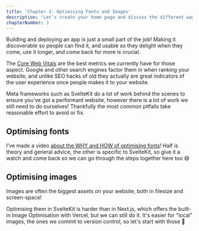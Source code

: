 ```yaml
---
title: 'Chapter 3: Optimising Fonts and Images'
description: 'Let’s create your home page and discuss the different ways you can style your application.'
chapterNumber: 3
---
```


Building and deploying an app is just a small part of the job! Making it discoverable so people can find it, and usable so they delight when they come, use it longer, and come back for more is crucial.

The [Core Web Vitals](https://web.dev/learn-core-web-vitals/) are the best metrics we currently have for those aspect. Google and other search engines factor them in when ranking your website, and unlike SEO hacks of old they actually are great indicators of the user experience once people makes it to your website.

Meta frameworks such as SvelteKit do a lot of work behind the scenes to ensure you've got a performant website, however there is a lot of work we still need to do ourselves! Thankfully the most common pitfalls take reasonable effort to avoid or fix.

## Optimising fonts

I’ve made a video [about the WHY and HOW of optimising fonts](https://www.youtube.com/watch?v=TKKpVlZRFLc)! Half is theory and general advice, the other is specific to SvelteKit, so give it a watch and come back so we can go through the steps together here too 😄

## Optimising images

Images are often the biggest assets on your website, both in filesize and screen-space!

Optimising them in SvelteKit is harder than in Next.js, which offers the built-in Image Optimisation with Vercel, but we can still do it. It's easier for "local" images, the ones we commit to version control, so let's start with those 📸
